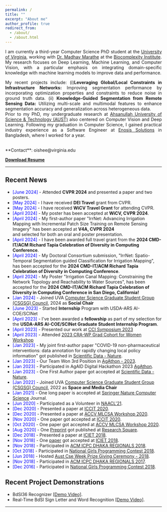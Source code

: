 ```yaml
---
permalink: /
title: ""
excerpt: "About me"
author_profile: true
redirect_from:
  - /about/
  - /about.html
---
```


<div style="text-align: justify"> 
I am currently a third-year Computer Science PhD student at the  <a href="https://engineering.virginia.edu/departments/computer-science">University of Virginia</a>, working with <a href="https://engineering.virginia.edu/faculty/madhav-marathe">Dr. Madhav Marathe</a> at the <a href="https://biocomplexity.virginia.edu/">Biocomplexity Institute</a>. My research focuses on Deep Learning, Machine Learning, and Computer Vision, with a particular emphasis on integrating domain-specific knowledge with machine learning models to improve data and performance.

My recent projects include: (i)<b>Leveraging Global/Local Constraints in Infrastructure Networks:</b> Improving segmentation performance by incorporating optimization properties and constraints to reduce noise in ground truth data. (ii) <b>Knowledge-Guided Segmentation from Remote Sensing Data:</b> Utilizing multi-scale and multimodal features to enhance segmentation accuracy and generalization across heterogeneous data.
<br>
Prior to my PhD, my undergraduate research at <a href="http://aust.edu/">Ahsanullah University of Science & Technology (AUST)</a> also centered on Computer Vision and Deep Learning. Following my graduation in Computer Science, I gained practical industry experience as a Software Engineer at <a href="https://www.enosisbd.com/">Enosis Solutions</a> in Bangladesh, where I worked for a year.

</div>
<br>
**Contact**: oishee@virginia.edu

[**Download Resume**](https://oishee-hoque.github.io/files/Oishee_CV_2024.pdf)

<!-- <a href="https://oishee-hoque.github.io/publications/"> <img src="https://oishee-hoque.github.io/images/pubs.png" alt="Publication Venues"
	title="Publication Venues" width="600" height="200"> </a> -->

---

## Recent News

- <span style="color:Blue"> [June 2024] </span> - Attended **CVPR 2024** and presented a paper and two posters.
- <span style="color:Blue"> [May 2024] </span> - I have received **DEI Travel** grant from CVPR.
- <span style="color:Blue"> [May 2024] </span> - I have received **WiCV Travel Grant** for attending CVPR.
- <span style="color:Blue"> [April 2024] </span> - My poster has been accepted at **WiCV, CVPR 2024**.
- <span style="color:Blue"> [April 2024] </span> - My first-author paper "IrrNet: Advancing Irrigation Mapping with Incremental Patch Size Training on Remote Sensing Imagery" has been accepted at **V4A, CVPR 2024** <br>and selected for both an oral and poster presentation.
- <span style="color:Blue"> [April 2024] </span> - I have been awarded full travel grant from the **2024 CMD-IT/ACM Richard Tapia Celebration of Diversity in Computing Conference**.
- <span style="color:Blue"> [April 2024] </span> - My Doctoral Consortium submission, "IrrNet: Spatio-Temporal Segmentation guided Classification for Irrigation Mapping", has been accepted for the **2024 CMD-IT/ACM Richard Tapia Celebration of Diversity in Computing Conference**.
- <span style="color:Blue"> [April 2024] </span> - My Poster "Irrigation Canal Mapping: Constraining the Network Topology and Reachability to Water Sources", has been accepted for the **2024 CMD-IT/ACM Richard Tapia Celebration of Diversity in Computing Conference in San Diego, California!**
- <span style="color:Blue"> [Jan 2024] </span> - Joined UVA [Computer Science Graduate Student Group (CSGSG) Council](https://csgsg.org/), 2024 as **Social Chair**
- <span style="color:Blue"> [June 2023] </span> - Started **Internship** Program with USDA-ARS AI-COE/SCINet
- <span style="color:Blue"> [April 2023] </span> - I've been awarded a **fellowship** as part of my selection for the **USDA-ARS AI-COE/SCINet Graduate Student Internship Program**.
- <span style="color:Blue"> [April 2023] </span> - Presented our work at [CCI Symposium 2023](https://cyberinitiative.org/events-programs/2023/cci-symposium-2023.html)
- <span style="color:Blue"> [April 2023] </span> - Attended [2023 CRA-WP Grad Cohort for Women Workshop](https://web.cvent.com/event/9bcae8aa-6d9e-4942-acc8-a36e48734459/summary)
- <span style="color:Blue"> [Jan 2023] </span> - My joint first-author paper "COVID-19 non-pharmaceutical interventions: data annotation for rapidly changing local policy information" got published in [Scientific Data - Nature](https://www.nature.com/articles/s41597-023-01979-6).
- <span style="color:Blue"> [Jan 2023] </span> - Our Team Won 3rd Position in [AgAthon - 2023](https://badgr.com/public/assertions/wJZIOVeESRiBJDtn-tRj6g?identity__email=gza5dr@virginia.edu).
- <span style="color:Blue"> [Jan 2023] </span> - Participated in AgAID Digital Hackathon 2023 [AgAthon](https://badgr.com/public/assertions/wJZIOVeESRiBJDtn-tRj6g?identity__email=gza5dr@virginia.edu).
- <span style="color:Blue"> [Jan 2023] </span> - One First Author paper got accepted at [Scientific Data - Nature](https://www.nature.com/sdata/).
- <span style="color:Blue"> [Jan 2022] </span> - Joined UVA [Computer Science Graduate Student Group (CSGSG) Council](https://csgsg.org/), 2022 as **Space and Media Chair**
- <span style="color:Blue">[Jan 2021] </span> - One long paper is accepted at [Springer Nature Computer Science](https://link.springer.com/article/10.1007/s42979-021-00487-x) Journal.
- <span style="color:Blue"> [Jun 2020] </span> - Participated as a Volunteer in [NAACL'21](https://2021.naacl.org).
- <span style="color:Blue"> [Dec 2020] </span> - Presented a paper at [ICCIT 2020](http://iccit.org.bd/2020/).
- <span style="color:Blue"> [Dec 2020] </span> - Presented a paper at [ACCV MLCSA Workshop 2020](http://mlp.sci.yamaguchi-u.ac.jp/MLCSA2020/index.html).
- <span style="color:Blue"> [Nov 2020] </span> - One paper got accepted at [ICCIT 2020](http://iccit.org.bd/2020/).
- <span style="color:Blue"> [Oct 2020] </span> - One paper got accepted at [ACCV MLCSA Workshop 2020](http://mlp.sci.yamaguchi-u.ac.jp/MLCSA2020/index.html).
- <span style="color:Blue"> [Aug 2020] </span> - One [Preprint](https://assets.researchsquare.com/files/rs-56285/v1_stamped.pdf) got published at [Research Square](https://www.researchsquare.com/article/rs-56285/v1).
- <span style="color:Blue"> [Dec 2018] </span> - Presented a paper at [ICIET 2018](http://www.cse.du.ac.bd/iciet/index.html).
- <span style="color:Blue"> [Nov 2018] </span> - One [paper](https://ieeexplore.ieee.org/document/8660780) got accepted at [ICIET 2018](http://www.cse.du.ac.bd/iciet/index.html).
- <span style="color:Blue"> [Nov 2018] </span> - Participated in [ACM ICPC DHAKA REGIONALS 2018](https://icpc.baylor.edu/regionals/finder/Dhaka-2018).
- <span style="color:Blue">[Oct 2018] </span> - Participated in [National Girls Programming Contest 2018](https://cseweek.bdosn.org/national-girls-programming-contest).
- <span style="color:Blue">[Jun 2018]</span> - Hosted [Aust Cse Week Prize Giving Ceremony - 2018](https://www.facebook.com/codeware.aust/).
- <span style="color:Blue"> [Nov 2018] </span> - Participated in [ACM ICPC DHAKA REGIONALS 2017](https://icpc.baylor.edu/regionals/finder/Dhaka-2017).
- <span style="color:Blue">[Dec 2016] </span> - Participated in [National Girls Programming Contest 2018](https://cseweek.bdosn.org/national-girls-programming-contest).

## Recent Project Demonstrations

- BdSl36 Recognizer [[Demo Video]](https://youtu.be/lSYgBMn2Tlg).
- Real-Time BdSl Sign Letter and Word Recognition [[Demo Video]](https://youtu.be/OU8IFpR0_sU).

---
